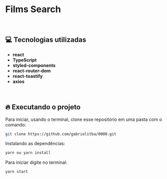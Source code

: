 # Films Search


&nbsp;

## 💻 Tecnologias utilizadas

- **react**
- **TypeScript**
- **styled-components**
- **react-router-dom**
- **react-toastify**
- **axios**

&nbsp;


## 🔥️ Executando o projeto

Para iniciar, usando o terminal, clone esse repositório em uma pasta com o comando:

```bash
git clone https://github.com/gabrielitba/0000.git
```

Instalando as dependências:

```bash
yarn ou yarn install
```

Para iniciar digite no terminal:

```bash
yarn start
```
